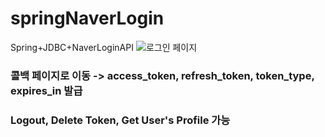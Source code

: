 # springNaverLogin
Spring+JDBC+NaverLoginAPI
![로그인 페이지](https://user-images.githubusercontent.com/76419984/203077199-3ea6b984-13f5-4d76-baef-f2120429f08f.png)

### 콜백 페이지로 이동 -> access_token, refresh_token, token_type, expires_in 발급
### Logout, Delete Token, Get User's Profile 가능

